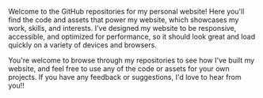 Welcome to the GitHub repositories for my personal website! Here you'll find the code and assets that power my website, which showcases my work, skills, and interests. I've designed my website to be responsive, accessible, and optimized for performance, so it should look great and load quickly on a variety of devices and browsers.

You're welcome to browse through my repositories to see how I've built my website, and feel free to use any of the code or assets for your own projects. If you have any feedback or suggestions, I'd love to hear from you!!
